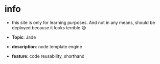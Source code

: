 info
=====

-  this site is only for learning purposes. And not in any means, should be deployed because it looks terrible 😅

-   **Topic**:  Jade
-   **description**:    node template engine
-   **feature**:    code reusability, shorthand


